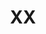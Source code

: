 ---
type: phd-thesis-defense
title: XX
name: XX
datetime: 2025-09-25T09:00:00
duration: 1h
location: XX
---